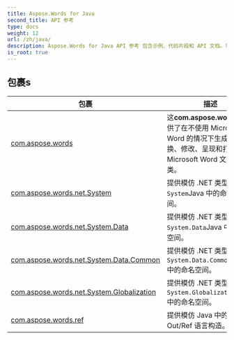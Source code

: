 ```yaml
---
title: Aspose.Words for Java
second_title: API 参考
type: docs
weight: 12
url: /zh/java/
description: Aspose.Words for Java API 参考 包含示例、代码片段和 API 文档。它提供包、类、接口和其他 API 详细信息。
is_root: true
---
```


## 包裹s
| 包裹 | 描述 |
| --- | --- |
| [com.aspose.words](./com.aspose.words) | 这**com.aspose.words**包提供了在不使用 Microsoft Word 的情况下生成、转换、修改、呈现和打印 Microsoft Word 文档的类。 |
| [com.aspose.words.net.System](./com.aspose.words.net.system) | 提供模仿 .NET 类型的类型`System`Java 中的命名空间。 |
| [com.aspose.words.net.System.Data](./com.aspose.words.net.system.data) | 提供模仿 .NET 类型的类型`System.Data`Java 中的命名空间。 |
| [com.aspose.words.net.System.Data.Common](./com.aspose.words.net.system.data.common) | 提供模仿 .NET 类型的类型`System.Data.Common`Java 中的命名空间。 |
| [com.aspose.words.net.System.Globalization](./com.aspose.words.net.system.globalization) | 提供模仿 .NET 类型的类型`System.Globalization`Java 中的命名空间。 |
| [com.aspose.words.ref](./com.aspose.words.ref) | 提供模仿 Java 中的 .NET Out/Ref 语言构造。 |